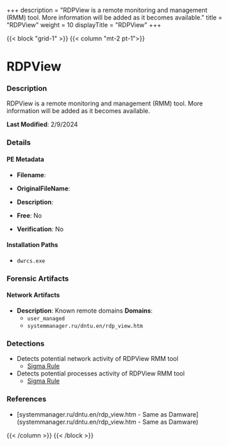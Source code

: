+++
description = "RDPView is a remote monitoring and management (RMM) tool. More information will be added as it becomes available."
title = "RDPView"
weight = 10
displayTitle = "RDPView"
+++


{{< block "grid-1" >}}
{{< column "mt-2 pt-1">}}

# RDPView


### Description

RDPView is a remote monitoring and management (RMM) tool. More information will be added as it becomes available.



**Last Modified**: 2/9/2024

### Details


#### PE Metadata
- **Filename**: 
- **OriginalFileName**: 
- **Description**: 


- **Free**: No

- **Verification**: No




#### Installation Paths
- `dwrcs.exe`

### Forensic Artifacts




#### Network Artifacts
- **Description**: Known remote domains  **Domains**:
    - `user_managed`
    - `systemmanager.ru/dntu.en/rdp_view.htm`


### Detections
- Detects potential network activity of RDPView RMM tool
  - [Sigma Rule](https://github.com/magicsword-io/LOLRMM/blob/main/detections/sigma/rdpview_network_sigma.yml)
- Detects potential processes activity of RDPView RMM tool
  - [Sigma Rule](https://github.com/magicsword-io/LOLRMM/blob/main/detections/sigma/rdpview_processes_sigma.yml)

### References
- [systemmanager.ru/dntu.en/rdp_view.htm - Same as Damware](systemmanager.ru/dntu.en/rdp_view.htm - Same as Damware)



{{< /column >}}
{{< /block >}}
